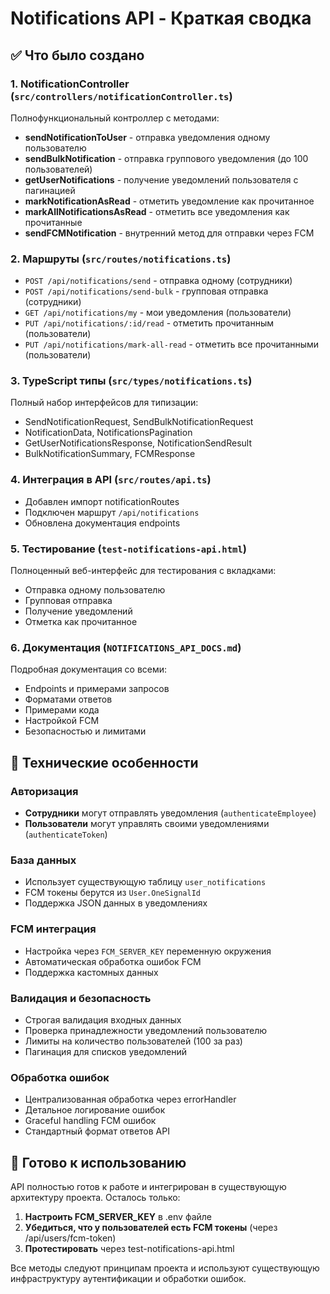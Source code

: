 # Notifications API - Краткая сводка

## ✅ Что было создано

### 1. NotificationController (`src/controllers/notificationController.ts`)
Полнофункциональный контроллер с методами:
- **sendNotificationToUser** - отправка уведомления одному пользователю
- **sendBulkNotification** - отправка группового уведомления (до 100 пользователей)
- **getUserNotifications** - получение уведомлений пользователя с пагинацией
- **markNotificationAsRead** - отметить уведомление как прочитанное
- **markAllNotificationsAsRead** - отметить все уведомления как прочитанные
- **sendFCMNotification** - внутренний метод для отправки через FCM

### 2. Маршруты (`src/routes/notifications.ts`)
- `POST /api/notifications/send` - отправка одному (сотрудники)
- `POST /api/notifications/send-bulk` - групповая отправка (сотрудники)
- `GET /api/notifications/my` - мои уведомления (пользователи)
- `PUT /api/notifications/:id/read` - отметить прочитанным (пользователи)
- `PUT /api/notifications/mark-all-read` - отметить все прочитанными (пользователи)

### 3. TypeScript типы (`src/types/notifications.ts`)
Полный набор интерфейсов для типизации:
- SendNotificationRequest, SendBulkNotificationRequest
- NotificationData, NotificationsPagination
- GetUserNotificationsResponse, NotificationSendResult
- BulkNotificationSummary, FCMResponse

### 4. Интеграция в API (`src/routes/api.ts`)
- Добавлен импорт notificationRoutes
- Подключен маршрут `/api/notifications`
- Обновлена документация endpoints

### 5. Тестирование (`test-notifications-api.html`)
Полноценный веб-интерфейс для тестирования с вкладками:
- Отправка одному пользователю
- Групповая отправка
- Получение уведомлений
- Отметка как прочитанное

### 6. Документация (`NOTIFICATIONS_API_DOCS.md`)
Подробная документация со всеми:
- Endpoints и примерами запросов
- Форматами ответов
- Примерами кода
- Настройкой FCM
- Безопасностью и лимитами

## 🔧 Технические особенности

### Авторизация
- **Сотрудники** могут отправлять уведомления (`authenticateEmployee`)
- **Пользователи** могут управлять своими уведомлениями (`authenticateToken`)

### База данных
- Использует существующую таблицу `user_notifications`
- FCM токены берутся из `User.OneSignalId`
- Поддержка JSON данных в уведомлениях

### FCM интеграция
- Настройка через `FCM_SERVER_KEY` переменную окружения
- Автоматическая обработка ошибок FCM
- Поддержка кастомных данных

### Валидация и безопасность
- Строгая валидация входных данных
- Проверка принадлежности уведомлений пользователю
- Лимиты на количество пользователей (100 за раз)
- Пагинация для списков уведомлений

### Обработка ошибок
- Централизованная обработка через errorHandler
- Детальное логирование ошибок
- Graceful handling FCM ошибок
- Стандартный формат ответов API

## 🚀 Готово к использованию

API полностью готов к работе и интегрирован в существующую архитектуру проекта. Осталось только:

1. **Настроить FCM_SERVER_KEY** в .env файле
2. **Убедиться, что у пользователей есть FCM токены** (через /api/users/fcm-token)
3. **Протестировать** через test-notifications-api.html

Все методы следуют принципам проекта и используют существующую инфраструктуру аутентификации и обработки ошибок.
